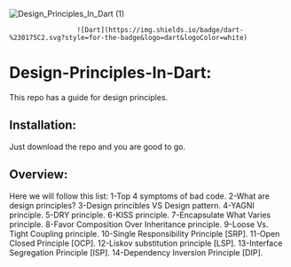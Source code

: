 
  ![Design_Principles_In_Dart (1)](https://user-images.githubusercontent.com/36957530/159173107-38f03a53-666a-4ddb-b85c-15d6f70d9c9d.png)


                     ![Dart](https://img.shields.io/badge/dart-%230175C2.svg?style=for-the-badge&logo=dart&logoColor=white)

# Design-Principles-In-Dart:
This repo has a guide for design principles.


## Installation:

Just download the repo and you are good to go.

## Overview:
 Here we will follow this list:
 1-Top 4 symptoms of bad code.
 2-What are design principles?
 3-Design princibles VS Design pattern.
 4-YAGNI principle.
 5-DRY principle.
 6-KISS principle.
 7-Encapsulate What Varies principle.
 8-Favor Composition Over Inheritance principle.
 9-Loose Vs. Tight Coupling principle.
 10-Single Responsibility Principle [SRP].
 11-Open Closed Principle [OCP].
 12-Liskov substitution principle [LSP].
 13-Interface Segregation Principle [ISP].
 14-Dependency Inversion Principle [DIP]. 

